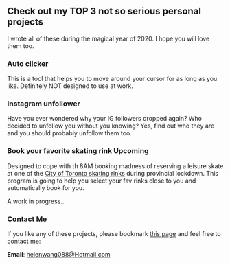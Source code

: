 ## Check out my TOP 3 not so serious personal projects
I wrote all of these during the magical year of 2020. I hope you will love them too.


### [Auto clicker](https://github.com/helenwang088/projects/blob/gh-pages/Active.py)

This is a tool that helps you to move around your cursor for as long as you like. Definitely NOT designed to use at work.


### Instagram unfollower

Have you ever wondered why your IG followers dropped again? Who decided to unfollow you without you knowing? Yes, find out who they are and you should probably unfollow them too.


### Book your favorite skating rink __Upcoming__

Designed to cope with th 8AM booking madness of reserving a leisure skate at one of the [City of Toronto skating rinks](https://efun.toronto.ca/TorontoFun/Activities/ActivitiesAdvSearch.asp?SectionId=119&SubSectionId=179) during provincial lockdown. This program is going to help you select your fav rinks close to you and automatically book for you. 

A work in progress...


### Contact Me

If you like any of these projects, please bookmark [this page](https://helenwang088.github.io/projects) and feel free to contact me:

**Email**: helenwang088@Hotmail.com


